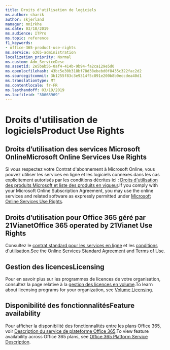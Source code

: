 ```yaml
---
title: Droits d'utilisation de logiciels
ms.author: sharik
author: skjerland
manager: mnirkhe
ms.date: 03/18/2019
ms.audience: ITPro
ms.topic: reference
f1_keywords:
- office-365-product-use-rights
ms.service: o365-administration
localization_priority: Normal
ms.custom: Adm_ServiceDesc
ms.assetid: 2e5bab56-0af4-414b-9b94-fa2ca129e5d0
ms.openlocfilehash: 43bc5e30b318bf78d38ebebd0f8435c322fac2d2
ms.sourcegitcommit: 3b1255f83c3e9314f5c891e200b8b0eccdea40d1
ms.translationtype: MT
ms.contentlocale: fr-FR
ms.lasthandoff: 03/19/2019
ms.locfileid: "30668969"
---
```

# <a name="product-use-rights"></a><span data-ttu-id="e0f91-102">Droits d'utilisation de logiciels</span><span class="sxs-lookup"><span data-stu-id="e0f91-102">Product Use Rights</span></span>

## <a name="microsoft-online-services-use-rights"></a><span data-ttu-id="e0f91-103">Droits d’utilisation des services Microsoft Online</span><span class="sxs-lookup"><span data-stu-id="e0f91-103">Microsoft Online Services Use Rights</span></span>

<span data-ttu-id="e0f91-104">Si vous respectez votre Contrat d'abonnement à Microsoft Online, vous pouvez utiliser les services en ligne et les logiciels connexes dans les cas explicitement autorisés par les conditions décrites ici : [Droits d'utilisation des produits Microsoft et liste des produits en vigueur](http://www.microsoftvolumelicensing.com/DocumentSearch.aspx?Mode=3&DocumentTypeId=37&ShowArchived=true).</span><span class="sxs-lookup"><span data-stu-id="e0f91-104">If you comply with your Microsoft Online Subscription Agreement, you may use the online services and related software as expressly permitted under [Microsoft Online Services Use Rights](http://www.microsoftvolumelicensing.com/DocumentSearch.aspx?Mode=3&DocumentTypeId=37&ShowArchived=true).</span></span>
  
## <a name="office-365-operated-by-21vianet-use-rights"></a><span data-ttu-id="e0f91-105">Droits d’utilisation pour Office 365 géré par 21Vianet</span><span class="sxs-lookup"><span data-stu-id="e0f91-105">Office 365 operated by 21Vianet Use Rights</span></span>

<span data-ttu-id="e0f91-106">Consultez le [contrat standard pour les services en ligne](http://www.21vbluecloud.com/office365/O365-AgreeWebDir/) et les [conditions d'utilisation](http://www.21vbluecloud.com/office365/O365-TOU/).</span><span class="sxs-lookup"><span data-stu-id="e0f91-106">See the [Online Services Standard Agreement](http://www.21vbluecloud.com/office365/O365-AgreeWebDir/) and [Terms of Use](http://www.21vbluecloud.com/office365/O365-TOU/).</span></span>
  
## <a name="licensing"></a><span data-ttu-id="e0f91-107">Gestion des licences</span><span class="sxs-lookup"><span data-stu-id="e0f91-107">Licensing</span></span>

<span data-ttu-id="e0f91-108">Pour en savoir plus sur les programmes de licences de votre organisation, consultez la page relative à la [gestion des licences en volume](https://go.microsoft.com/fwlink/?LinkId=393693).</span><span class="sxs-lookup"><span data-stu-id="e0f91-108">To learn about licensing programs for your organization, see [Volume Licensing](https://go.microsoft.com/fwlink/?LinkId=393693).</span></span>
  
## <a name="feature-availability"></a><span data-ttu-id="e0f91-109">Disponibilité des fonctionnalités</span><span class="sxs-lookup"><span data-stu-id="e0f91-109">Feature availability</span></span>

<span data-ttu-id="e0f91-110">Pour afficher la disponibilité des fonctionnalités entre les plans Office 365, voir [Description du service de plateforme Office 365](https://technet.microsoft.com/en-us/library/office-365-platform-service-description.aspx).</span><span class="sxs-lookup"><span data-stu-id="e0f91-110">To view feature availability across Office 365 plans, see [Office 365 Platform Service Description](https://technet.microsoft.com/en-us/library/office-365-platform-service-description.aspx).</span></span>
  

